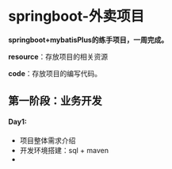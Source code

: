 # springboot-外卖项目

**springboot+mybatisPlus的练手项目，一周完成。**

**resource**：存放项目的相关资源

**code**：存放项目的编写代码。



## 第一阶段：业务开发

#### Day1:

+ 项目整体需求介绍
+ 开发环境搭建：sql + maven
+ 
